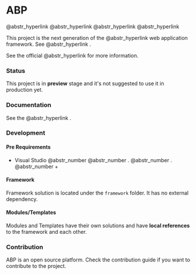 # ABP

@abstr_hyperlink @abstr_hyperlink @abstr_hyperlink @abstr_hyperlink 

This project is the next generation of the @abstr_hyperlink web application framework. See @abstr_hyperlink .

See the official @abstr_hyperlink for more information.

### Status

This project is in **preview** stage and it's not suggested to use it in production yet.

### Documentation

See the @abstr_hyperlink .

### Development

#### Pre Requirements

  * Visual Studio @abstr_number @abstr_number . @abstr_number . @abstr_number +



#### Framework

Framework solution is located under the `framework` folder. It has no external dependency.

#### Modules/Templates

Modules and Templates have their own solutions and have **local references** to the framework and each other.

### Contribution

ABP is an open source platform. Check the contribution guide if you want to contribute to the project.
